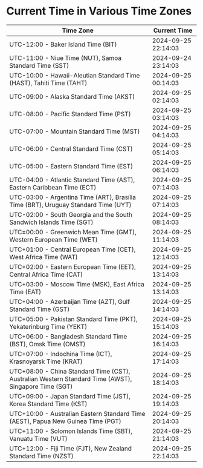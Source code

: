 # Current Time in Various Time Zones

| Time Zone | Current Time |
|-----------|--------------|
| UTC-12:00 - Baker Island Time (BIT) | 2024-09-25 22:14:03 |
| UTC-11:00 - Niue Time (NUT), Samoa Standard Time (SST) | 2024-09-24 23:14:03 |
| UTC-10:00 - Hawaii-Aleutian Standard Time (HAST), Tahiti Time (TAHT) | 2024-09-25 00:14:03 |
| UTC-09:00 - Alaska Standard Time (AKST) | 2024-09-25 02:14:03 |
| UTC-08:00 - Pacific Standard Time (PST) | 2024-09-25 03:14:03 |
| UTC-07:00 - Mountain Standard Time (MST) | 2024-09-25 04:14:03 |
| UTC-06:00 - Central Standard Time (CST) | 2024-09-25 05:14:03 |
| UTC-05:00 - Eastern Standard Time (EST) | 2024-09-25 06:14:03 |
| UTC-04:00 - Atlantic Standard Time (AST), Eastern Caribbean Time (ECT) | 2024-09-25 07:14:03 |
| UTC-03:00 - Argentina Time (ART), Brasília Time (BRT), Uruguay Standard Time (UYT) | 2024-09-25 07:14:03 |
| UTC-02:00 - South Georgia and the South Sandwich Islands Time (SGT) | 2024-09-25 08:14:03 |
| UTC±00:00 - Greenwich Mean Time (GMT), Western European Time (WET) | 2024-09-25 11:14:03 |
| UTC+01:00 - Central European Time (CET), West Africa Time (WAT) | 2024-09-25 12:14:03 |
| UTC+02:00 - Eastern European Time (EET), Central Africa Time (CAT) | 2024-09-25 13:14:03 |
| UTC+03:00 - Moscow Time (MSK), East Africa Time (EAT) | 2024-09-25 13:14:03 |
| UTC+04:00 - Azerbaijan Time (AZT), Gulf Standard Time (GST) | 2024-09-25 14:14:03 |
| UTC+05:00 - Pakistan Standard Time (PKT), Yekaterinburg Time (YEKT) | 2024-09-25 15:14:03 |
| UTC+06:00 - Bangladesh Standard Time (BST), Omsk Time (OMST) | 2024-09-25 16:14:03 |
| UTC+07:00 - Indochina Time (ICT), Krasnoyarsk Time (KRAT) | 2024-09-25 17:14:03 |
| UTC+08:00 - China Standard Time (CST), Australian Western Standard Time (AWST), Singapore Time (SGT) | 2024-09-25 18:14:03 |
| UTC+09:00 - Japan Standard Time (JST), Korea Standard Time (KST) | 2024-09-25 19:14:03 |
| UTC+10:00 - Australian Eastern Standard Time (AEST), Papua New Guinea Time (PGT) | 2024-09-25 20:14:03 |
| UTC+11:00 - Solomon Islands Time (SBT), Vanuatu Time (VUT) | 2024-09-25 21:14:03 |
| UTC+12:00 - Fiji Time (FJT), New Zealand Standard Time (NZST) | 2024-09-25 22:14:03 |
